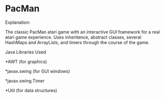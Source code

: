 # PacMan
Explanation:

The classic PacMan atari game with an interactive GUI framework for a real atari game experience. Uses inheritence, abstract classes, several HashMaps and ArrayLists, and timers through the course of the game.

Java Libraries Used 

*AWT (for graphics)

*javax.swing (for GUI windows)

*javax.swing.Timer

*Util (for data structures)
